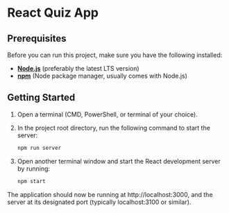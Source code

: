 # React Quiz App

## Prerequisites

Before you can run this project, make sure you have the following installed:

- **[Node.js](https://nodejs.org/)** (preferably the latest LTS version)
- **[npm](https://www.npmjs.com/)** (Node package manager, usually comes with Node.js)

## Getting Started

1. Open a terminal (CMD, PowerShell, or terminal of your choice).

2. In the project root directory, run the following command to start the server:

   ```bash
   npm run server
3. Open another terminal window and start the React development server by running:

    ```bash
   npm start

The application should now be running at http://localhost:3000, and the server at its designated port (typically localhost:3100 or similar).
